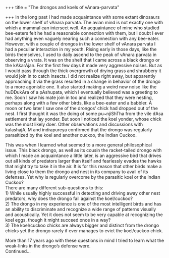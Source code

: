 +++
title = "The drongos and koels of vAnara-parvata"

+++
In the long past I had made acquaintance with some extant dinosaurs on
the lower shelf of vAnara parvata. The avian mind is not exactly one
with which a mammal can intersect well. An acquaintance of mine who
studied bee-eaters felt he had a reasonable connection with them, but I
doubt I ever had anything even vaguely nearing such a connection with
any bee-eater. However, with a couple of drongos in the lower shelf of
vAnara parvata I had a peculiar interaction in my youth. Rising early in
those days, like the birds themselves, I used to daily ascend to the
peak of vAnara parvata in observing a vrata. It was on the shelf that I
came across a black drongo or the kAkarAjan. For the first few days it
made very aggressive noises. But as I would pass through the thick
overgrowth of drying grass and shrubbery it would join in to catch
insects. I did not realize right away, but apparently approaching it via
the grass resulted in a change in behavior of the drongo to a more
agonistic one. It also started making a weird new noise like the
huDDukAra of a pAshupata, which I eventually believed was a greeting to
me. Soon I saw his mate join in too and realized that they were nesting,
perhaps along with a few other birds, like a bee-eater and a babbler. A
moon or two later I saw one of the drongos’ chick had dropped out of the
nest. I first thought it was the doing of some pu\~njiShTha from the
vile dAsa settlement that lay yonder. But soon I noticed the koel
yonder, whose chick was the most likely doer. Other observations and
discussions with kalashajA, M and indrapureya confirmed that the drongo
was regularly parasitized by the koel and another cuckoo, the Indian
Cuckoo.

This was when I learned what seemed to a more general philosophical
issue. This black drongo, as well as its cousin the racket-tailed drongo
with which I made an acquaintance a little later, is an aggressive bird
that drives out all kinds of predators larger than itself and fearlessly
evades the hawks that might try to take it in the air. It is for this
reason that other birds make a living close to them the drongo and nest
in its company to avail of its defenses. Yet why is regularly overcome
by the parasitic koel or the Indian Cuckoo?  
There are many different sub-questions to this:  
1\) While usually highly successful in detecting and driving away other
nest predators, why does the drongo fail against the koel/cuckoo?  
2\) The drongo in my experience is one of the most intelligent birds and
has an ability to discriminate and recognize a wide range of patterns
visually and acoustically. Yet it does not seem to be very capable at
recognizing the koel eggs, though it might succeed once in a way?  
3\) The koel/cuckoo chicks are always bigger and distinct from the
drongo chicks yet the drongo rarely if ever manages to evict the
koel/cuckoo chick.

More than 17 years ago with these questions in mind I tried to learn
what the weak-links in the drongo’s defense were.  
Continued…
